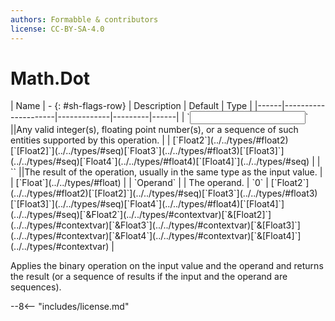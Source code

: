 ```yaml
---
authors: Formabble & contributors
license: CC-BY-SA-4.0
---
```



# Math.Dot

<div class="sh-parameters" markdown="1">
| Name | - {: #sh-flags-row} | Description | Default | Type |
|------|---------------------|-------------|---------|------|
| `<input>` ||Any valid integer(s), floating point number(s), or a sequence of such entities supported by this operation. | | [`Float2`](../../types/#float2)[`[Float2]`](../../types/#seq)[`Float3`](../../types/#float3)[`[Float3]`](../../types/#seq)[`Float4`](../../types/#float4)[`[Float4]`](../../types/#seq) |
| `<output>` ||The result of the operation, usually in the same type as the input value. | | [`Float`](../../types/#float) |
| `Operand` |  | The operand. | `0` | [`Float2`](../../types/#float2)[`[Float2]`](../../types/#seq)[`Float3`](../../types/#float3)[`[Float3]`](../../types/#seq)[`Float4`](../../types/#float4)[`[Float4]`](../../types/#seq)[`&Float2`](../../types/#contextvar)[`&[Float2]`](../../types/#contextvar)[`&Float3`](../../types/#contextvar)[`&[Float3]`](../../types/#contextvar)[`&Float4`](../../types/#contextvar)[`&[Float4]`](../../types/#contextvar) |

</div>

Applies the binary operation on the input value and the operand and returns the result (or a sequence of results if the input and the operand are sequences).

--8<-- "includes/license.md"

